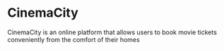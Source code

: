 # CinemaCity
CinemaCity is an online platform that allows users to book movie tickets conveniently from the comfort of their homes

